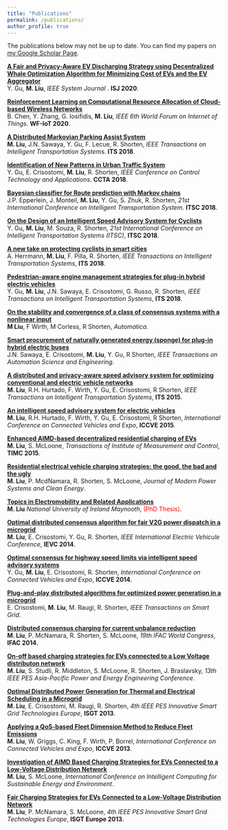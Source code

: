 ```yaml
---
title: "Publications"
permalink: /publications/
author_profile: true
---
```


The publications below may not be up to date. You can find my papers on [my Google Scholar Page](https://scholar.google.com/citations?user=woHxot0AAAAJ&hl=en&authuser=1).

<b>[A Fair and Privacy-Aware EV Discharging Strategy using Decentralized Whale Optimization Algorithm for Minimizing Cost of EVs and the EV Aggregator](http://ming2liu.github.io/publications/woagrid)</b> <br>
Y. Gu, <b>M. Liu</b>,
<i>IEEE System Journal </i>. <b>ISJ 2020</b>.


<b>[Reinforcement Learning on Computational Resource Allocation of Cloud-based Wireless Networks](http://ming2liu.github.io/publications/recloud)</b> <br> 
B. Chen, Y. Zhang, G. Iosifidis, <b>M. Liu</b>,
<i>IEEE 6th World Forum on Internet of Things</i>. <b>WF-IoT 2020</b>. 


<b>[A Distributed Markovian Parking Assist System](http://ming2liu.github.io/publications/dismarkov)</b> <br> 
<b>M. Liu</b>, J.N. Sawaya, Y. Gu, F. Lecue, R. Shorten,
<i>IEEE Transactions on Intelligent Transportation Systems</i>. <b>ITS 2018</b>. 


<b>[Identification of New Patterns in Urban Traffic System](http://ming2liu.github.io/publications/pattern)</b> <br> 
Y. Gu, E. Crisostomi, <b>M. Liu</b>, R. Shorten,
<i>IEEE Conference on Control Technology and Applications</i>. <b>CCTA 2018</b>. 


<b>[Bayesian classifier for Route prediction with Markov chains](http://ming2liu.github.io/publications/baye)</b> <br> 
J.P. Epperlein, J. Monteil, <b>M. Liu</b>, Y. Gu, S. Zhuk, R. Shorten,
<i>21st International Conference on Intelligent Transportation System</i>. <b>ITSC 2018</b>.


<b>[On the Design of an Intelligent Speed Advisory System for Cyclists](http://ming2liu.github.io/publications/sasc)</b> <br> 
Y. Gu, <b>M. Liu</b>, M. Souza, R. Shorten,
<i>21st International Conference on Intelligent Transportation Systems (ITSC)</i>, <b>ITSC 2018</b>.


<b>[A new take on protecting cyclists in smart cities](http://ming2liu.github.io/publications/newtake)</b> <br> 
A. Herrmann, <b>M. Liu</b>, F. Pilla, R. Shorten,
<i>IEEE Transactions on Intelligent Transportation Systems</i>, <b>ITS 2018</b>.


<b>[Pedestrian-aware engine management strategies for plug-in hybrid electric vehicles](http://ming2liu.github.io/publications/pedes)</b> <br> 
Y. Gu, <b>M. Liu</b>, J.N. Sawaya, E. Crisostomi, G. Russo, R. Shorten, 
<i>IEEE Transactions on Intelligent Transportation Systems</i>, <b>ITS 2018</b>.


<b>[On the stability and convergence of a class of consensus systems with a nonlinear input](http://ming2liu.github.io/publications/maths)</b> <br> 
<b>M Liu</b>, F Wirth, M Corless, R Shorten,
<i>Automatica</i>.


<b>[Smart procurement of naturally generated energy (sponge) for plug-in hybrid electric buses](http://ming2liu.github.io/publications/bus)</b> <br> 
J.N. Sawaya, E. Crisostomi, <b>M. Liu</b>, Y. Gu, R Shorten,
<i>IEEE Transactions on Automation Science and Engineering</i>.


<b>[A distributed and privacy-aware speed advisory system for optimizing conventional and electric vehicle networks](http://ming2liu.github.io/publications/sas)</b> <br> 
<b>M. Liu</b>, R.H. Hurtado, F. Wirth, Y. Gu, E. Crisostomi, R Shorten,
<i>IEEE Transactions on Intelligent Transportation Systems</i>, <b>ITS 2015</b>.


<b>[An intelligent speed advisory system for electric vehicles](http://ming2liu.github.io/publications/sasconf)</b> <br> 
<b>M. Liu</b>, R.H. Hurtado, F. Wirth, Y. Gu, E. Crisostomi, R Shorten,
<i>International Conference on Connected Vehicles and Expo</i>, <b>ICCVE 2015</b>.


<b>[Enhanced AIMD-based decentralized residential charging of EVs](http://ming2liu.github.io/publications/enAIMD)</b> <br> 
<b>M. Liu</b>, S. McLoone,
<i>Transactions of Institute of Measurement and Control</i>, <b>TIMC 2015</b>.


<b>[Residential electrical vehicle charging strategies: the good, the bad and the ugly](http://ming2liu.github.io/publications/strategies)</b> <br> 
<b>M. Liu</b>, P. McdNamara, R. Shorten, S. McLoone,
<i>Journal of Modern Power Systems and Clean Energy</i>. 


<b>[Topics in Electromobility and Related Applications](http://ming2liu.github.io/publications/thesis)</b> <br> 
<b>M. Liu</b>
<i>National University of Ireland Maynooth</i>, <span style="color:red">(PhD Thesis)</span>.


<b>[Optimal distributed consensus algorithm for fair V2G power dispatch in a microgrid](http://ming2liu.github.io/publications/v2g)</b> <br> 
<b>M. Liu</b>, E. Crisostomi, Y. Gu, R. Shorten,
<i>IEEE International Electric Vehicule Conference</i>, <b>IEVC 2014</b>.


<b>[Optimal consensus for highway speed limits via intelligent speed advisory systems](http://ming2liu.github.io/publications/hsas)</b> <br> 
Y. Gu, <b>M. Liu</b>, E. Crisostomi, R. Shorten,
<i>International Conference on Connected Vehicles and Expo</i>, <b>ICCVE 2014</b>.


<b>[Plug-and-play distributed algorithms for optimized power generation in a microgrid](http://ming2liu.github.io/publications/grid)</b> <br> 
E. Crisostomi, <b>M. Liu</b>, M. Raugi, R. Shorten,
<i>IEEE Transactions on Smart Grid</i>.


<b>[Distributed consensus charging for current unbalance reduction](http://ming2liu.github.io/publications/unbalance)</b> <br> 
<b>M. Liu</b>, P. McNamara, R. Shorten, S. McLoone,
<i>19th IFAC World Congress</i>, <b>IFAC 2014</b>.



<b>[On-off based charging strategies for EVs connected to a Low Voltage distributon network](http://ming2liu.github.io/publications/onoff)</b> <br> 
<b>M. Liu</b>, S. Studli, R. Middleton, S. McLoone, R. Shorten, J. Braslavsky,
<i>13th IEEE PES Asia-Pacific Power and Energy Engineering Conference</i>.


<b>[Optimal Distributed Power Generation for Thermal and Electrical Scheduling in a Microgrid](http://ming2liu.github.io/publications/thermal)</b> <br> 
<b>M. Liu</b>, E. Crisostomi,  M. Raugi, R. Shorten,
<i>4th IEEE PES Innovative Smart Grid Technologies Europe</i>, <b>ISGT 2013</b>.


<b>[Applying a QoS-based Fleet Dimension Method to Reduce Fleet Emissions](http://ming2liu.github.io/publications/qos)</b> <br> 
<b>M. Liu</b>, W. Griggs, C. King, F. Wirth, P. Borrel, 
<i>International Conference on Connected Vehicles and Expo</i>, <b>ICCVE 2013</b>.


<b>[Investigation of AIMD Based Charging Strategies for EVs Connected to a Low-Voltage Distribution Network](http://ming2liu.github.io/publications/aimd)</b> <br> 
<b>M. Liu</b>, S. McLoone, 
<i>International Conference on Intelligent Computing for Sustainable Energy and Environment</i>.


<b>[Fair Charging Strategies for EVs Connected to a Low-Voltage Distribution Network](http://ming2liu.github.io/publications/fair)</b> <br> 
<b>M. Liu</b>, P. McNamara, S. McLoone, 
<i>4th IEEE PES Innovative Smart Grid Technologies Europe</i>, <b>ISGT Europe 2013</b>.







